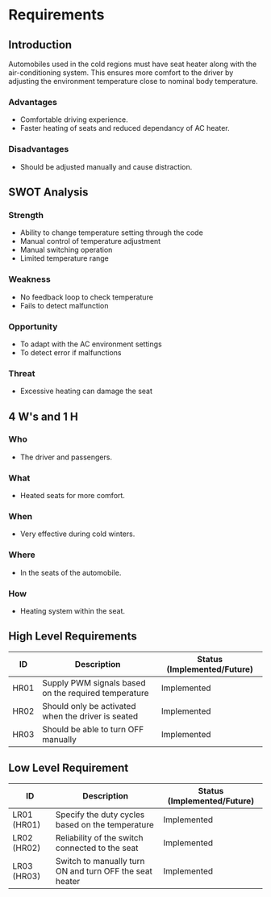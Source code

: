# Requirements
## Introduction
Automobiles used in the cold regions must have seat heater along with the air-conditioning system.
This ensures more comfort to the driver by adjusting the environment temperature close to nominal body temperature.
### Advantages
* Comfortable driving experience.
* Faster heating of seats and reduced dependancy of AC heater.
### Disadvantages
* Should be adjusted manually and cause distraction.
## SWOT Analysis
### Strength
* Ability to change temperature setting through the code
* Manual control of temperature adjustment
* Manual switching operation
* Limited temperature range
### Weakness
* No feedback loop to check temperature
* Fails to detect malfunction
### Opportunity
* To adapt with the AC environment settings
* To detect error if malfunctions
### Threat
* Excessive heating can damage the seat
## 4 W's and 1 H
### Who
* The driver and passengers.
### What
* Heated seats for more comfort.
### When
* Very effective during cold winters.
### Where
* In the seats of the automobile.
### How
* Heating system within the seat.

## High Level Requirements
| ID | Description | Status (Implemented/Future) |
| --- | --- | --- |
| HR01 | Supply PWM signals based on the required temperature | Implemented |
| HR02 | Should only be activated when the driver is seated | Implemented |
| HR03 | Should be able to turn OFF manually | Implemented |

## Low Level Requirement
| ID | Description | Status (Implemented/Future) |
| --- | --- | --- |
| LR01 (HR01) | Specify the duty cycles based on the temperature | Implemented |
| LR02 (HR02) | Reliability of the switch connected to the seat | Implemented |
| LR03 (HR03) | Switch to manually turn ON and turn OFF the seat heater | Implemented |